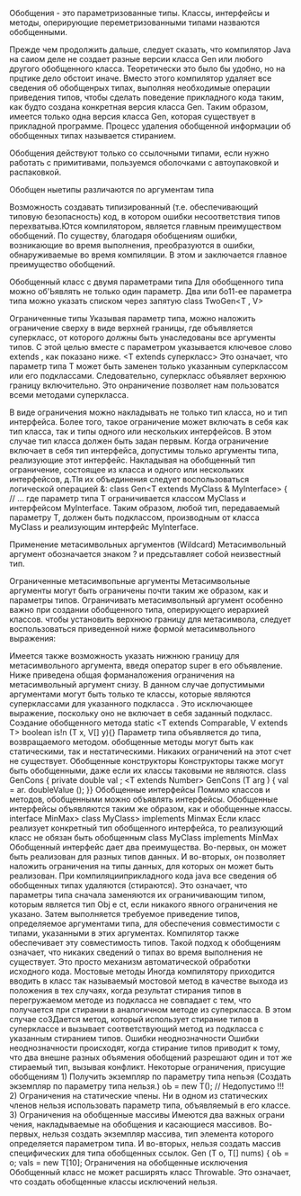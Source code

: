 Обобщения - это параметризованные типы.
Классы, интерфейсы и методы, оперирующие переметризованными типами назваются обобщенными.

Прежде чем продолжить дальше, следует сказать, что компилятор Java на саиом деле не создает разные версии класса Gen или 
любого другого обобщенного класса. Теоретически это было бы удобно, но на прцтике дело обстоит иначе. Вместо этого 
компилятор удаляет все сведения об обобщенрых типах, выполняя необходимые операции приведения типов, чтобы сделать 
поведение прикладного кода таким, как будто создана конкретная версия класса Gen. Таким образом, имеется только одна 
версия класса Gen, которая существует в прикладной программе. Процесс удаления обобщенной информации об обобщенных 
типах называется стиранием.

Обобщения действуют только со ссылочными типами, если нужно работать с примитивами, пользуемся оболочками с 
автоупаковкой и распаковкой.

Обобщен ныетипы различаются по аргументам типа

Возможность создавать типизированный (т.е. обеспечивающий типовую безопасность) код, в котором ошибки несоответствия 
типов перехватыва.Ются компилятором, является главным преимуществом обобщений.
По существу, благодаря обобщениям ошибки, возникающие во время выполнения, преобразуются в ошибки, обнаруживаемые во 
время компиляции. В этом и заключается главное преимущество обобщений. 

Обобщенный класс с двумя параметрами типа
Для обобщенного типа можно об'Ьявлять не только один параметр. Два или бо11-ее параметра типа можно указать списком 
через запятую
class TwoGen<T , V>

Ограниченные типы
Указывая параметр типа, можно наложить ограничение сверху в виде верхней границы, где объявляется суперкласс, от 
которого должны быть унаследованы все аргументы типов. С этой целью вместе с параметром указывается ключевое слово
extends , как показано ниже.
<Т extends суперкласс>
Это означает, что параметр типа Т может быть заменен только указанным суперклассом или его подклассами. Следовательно, 
суперкласс объявляет верхнюю границу включительно. Это онраничение позволяет нам пользоватся всеми методами суперкласса.

В виде ограничения можно накладывать не только тип класса, но и тип интерфейса. Более того, такое ограничение может 
включать в себя как тип класса, так и типы одного или нескольких интерфейсов. В этом случае тип класса должен быть задан 
первым. Когда ограничение включает в себя тип интерфейса, допустимы только аргументы типа, реализующие этот интерфейс. 
Накладывая на обобщенный тип ограничение, состоящее из класса и одного или нескольких интерфейсов, д.Тlя их объединения 
следует воспользоваться логической операцией &:
class Gen<T extends MyClass & MyInterface> { // ...
где параметр типа Т ограничивается классом MyClass и интерфейсом MyInterface.
Таким образом, любой тип, передаваемый параметру Т, должен быть подклассом, производным от класса MyClass и реализующим 
интерфейс MyInterface. 

Применение метасимвольных аргументов (Wildcard)
Метасимвольный аргумент обозначается знаком ? и предсьтавляет собой неизвестный тип. 

Ограниченные метасимвопьные аргументы
Метасимвольные аргументы могут быть ограничены почти таким же образом, как и параметры типов. Ограничивать
метасимвольный аргумент особенно важно при создании обобщенного типа, оперирующего иерархией классов.
чтобы установить верхнюю границу для метасимвола, следует воспользоваться приведенной ниже формой метасимвольного выражения:
<? extends суперкласс>

Имеется также возможность указать нижнюю границу для метасимвольного аргумента, введя оператор super в его объявление. 
Ниже приведена общая форманаложения ограничения на метасимвольный аргумент снизу. 
<? super nодклаасс>
В данном случае допустимыми аргументами могут быть только те классы, которые являются суперклассами для указанного 
подкласса . Это исключающее выражение, поскольку оно не включает в себя заданный подкласс.

Соэдание обобщенного метода
static <Т extends Comparable<T>, V extends Т> boolean is!n (T х, V[] у){}
Параметр типа объявляется до типа, возвращаемого методом.
обобщенные методы могут быть как статическими, так и нестатическими.
Никаких ограничений на этот счет не существует.
    
Обобщенные конструкторы
Конструкторы также могут быть обобщенными, даже если их классы таковыми не являются.

class GenCons {
private double val ;
<Т extends Number> GenCons (T arg ) {
val = ar. doubleValue ();
}}

Обобщенные интерфейсы
Помимо классов и методов, обобщенными можно объявлять интерфейсы. Обобщенные интерфейсы объявляются таким же образом, 
как и обобщенные классы.
interface MinMax<T extends ComparaЬle<T>>
class MyClass<T extends ComparaЫe<T>> implements Minмax<T>
Если класс реализует конкретный тип обобщенного интерфейса, то реализующий класс не обязан быть обобщенным
class MyClass implements MinМax<Integer>

Обобщенный интерфейс дает два преимущества. Во-первых, он может быть реализован для разных типов данных. И во-вторых, 
он позволяет наложить ограничения на типы данных, для которых он может быть реализован. 

При компиляцииприкладного кода jаvа все сведения об обобщенных типах удаляются (стираются). Это означает, что параметры 
типа сначала заменяются их ограничивающим типом, которым является тип Obj e ct, если никакого явного ограничения не 
указано. Затем выполняется требуемое приведение типов, определяемое аргументами типа, для обеспечения совместимости с 
типами, указанными в этих аргументах. Компилятор также обеспечивает эту совместимость типов. Такой подход к обобщениям 
означает, что никаких сведений о типах во время выполнения не существует. Это просто механизм автоматической обработки 
исходного кода.

Мостовые методы
Иногда компилятору приходится вводить в класс так называемый мостовой метод в качестве выхода из положения в тех случаях, 
когда результат стирания типов в перегружаемом методе из подкласса не совпадает с тем, что получается при стирании в 
аналогичном методе из суперкласса. В этом случае со3Дается метод, который использует стирание типов в суперклассе и 
вызывает соответствующий метод из подкласса с указанным стиранием типов.

Ошибки неоднозначности
Ошибки неоднозначности происходят, когда стирание типов приводит к тому, что два внешне разных объямения обобщений
разрешают один и тот же стираемый тип, вызывая конфликт.

Некоторые ограничения, присущие обобщениям 
1) Получить экземпляр по параметру типа неnьэя (Создать экземпляр по параметру типа нельзя.)
оЬ = пеw Т(); // Недопустимо !!!

2) Ограничения на статические чпены. Ни в одном из статических членов нельзя использовать параметр типа, 
объявляемый в его классе.

3) Ограничения на обобщенные массивы
Имеются два важных ограни чения, накладываемые на обобщения и касающиеся массивов. Во-первых, нельзя создать экземпляр 
массива, тип элемента которого определяется параметром типа. И во-вторых, нельзя создать массив специфических для типа 
обобщенных ссылок.

Gen (Т о, Т[] nums) {
оЬ = о; 
vals = new Т[10];

Ограничения на обобщенные исключения
Обобщенный класс не может расширять класс Throwable. Это означает, что
создать обобщенные классы исключений нельзя. 


